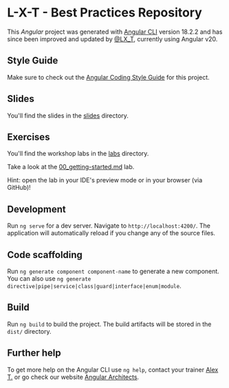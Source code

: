 # L-X-T - Best Practices Repository

This _Angular_ project was generated with [Angular CLI](https://github.com/angular/angular-cli) version 18.2.2 and has since been improved and updated by [@LX_T](https://twitter.com/LX_T), currently using Angular v20.

## Style Guide

Make sure to check out the [Angular Coding Style Guide](style-guide/style-guide.md) for this project.

## Slides

You'll find the slides in the [slides](https://github.com/L-X-T/ng-b357/tree/main/slides) directory.

## Exercises

You'll find the workshop labs in the [labs](https://github.com/L-X-T/ng-b357/tree/main/labs) directory.

Take a look at the [00_getting-started.md](https://github.com/L-X-T/ng-b357/blob/main/labs/00_getting-started.md) lab.

Hint: open the lab in your IDE's preview mode or in your browser (via GitHub)!

## Development

Run `ng serve` for a dev server. Navigate to `http://localhost:4200/`. The application will automatically reload if you change any of the source files.

## Code scaffolding

Run `ng generate component component-name` to generate a new component. You can also use `ng generate directive|pipe|service|class|guard|interface|enum|module`.

## Build

Run `ng build` to build the project. The build artifacts will be stored in the `dist/` directory.

## Further help

To get more help on the Angular CLI use `ng help`, contact your trainer [Alex T.](https://alex.thalhammer.name) or go check our website [Angular Architects](https://www.angulararchitects.io).
